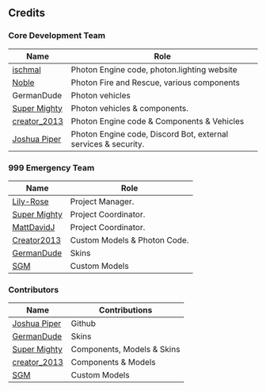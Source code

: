 ## Credits

### Core Development Team

| Name | Role |
| --- | --- |
| [ischmal](https://github.com/ischmal) | Photon Engine code, photon.lighting website |
| [Noble](https://github.com/Noble-N9) | Photon Fire and Rescue, various components |
| GermanDude | Photon vehicles |
| [Super Mighty](https://github.com/SuperMighty1) | Photon vehicles & components. |
| [creator_2013](https://github.com/creator2013) | Photon Engine code & Components & Vehicles |
| [Joshua Piper](https://github.com/JoshPiper) | Photon Engine code, Discord Bot, external services & security.

### 999 Emergency Team

| Name | Role |
| --- | --- |
| [Lily-Rose](https://steamcommunity.com/id/OfficialPhotonThot) | Project Manager. |
| [Super Mighty](https://github.com/SuperMighty1) | Project Coordinator. |
| [MattDavidJ](https://steamcommunity.com/profiles/76561198230436120) | Project Coordinator. |
| [Creator2013](https://steamcommunity.com/id/creator_2013) | Custom Models & Photon Code. |
| [GermanDude](https://steamcommunity.com/id/theonlygermandude) | Skins |
| [SGM](https://steamcommunity.com/id/officialsgm) | Custom Models |



### Contributors
| Name | Contributions |
| --- | --- |
| [Joshua Piper](https://github.com/JoshPiper) | Github |
| [GermanDude](https://steamcommunity.com/id/theonlygermandude) | Skins |
| [Super Mighty](https://github.com/SuperMighty1) | Components, Models & Skins |
| [creator_2013](https://github.com/creator2013) | Components & Models |
| [SGM](https://steamcommunity.com/id/officialsgm) | Custom Models |
